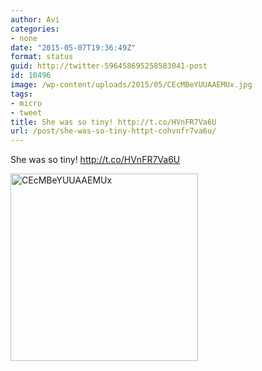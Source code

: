 ```yaml
---
author: Avi
categories:
- none
date: "2015-05-07T19:36:49Z"
format: status
guid: http://twitter-596458695258583041-post
id: 10496
image: /wp-content/uploads/2015/05/CEcMBeYUUAAEMUx.jpg
tags:
- micro
- tweet
title: She was so tiny! http://t.co/HVnFR7Va6U
url: /post/she-was-so-tiny-httpt-cohvnfr7va6u/
---
```

She was so tiny! http://t.co/HVnFR7Va6U

<img width="300" height="300" src="http://aviflax.com/wp-content/uploads/2015/05/CEcMBeYUUAAEMUx-300x300.jpg" class="attachment-medium" alt="CEcMBeYUUAAEMUx" />
